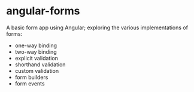 # angular-forms
A basic form app using Angular; exploring the various implementations of forms:
+ one-way binding  
+ two-way binding  
+ explicit validation  
+ shorthand validation  
+ custom validation  
+ form builders  
+ form events  
